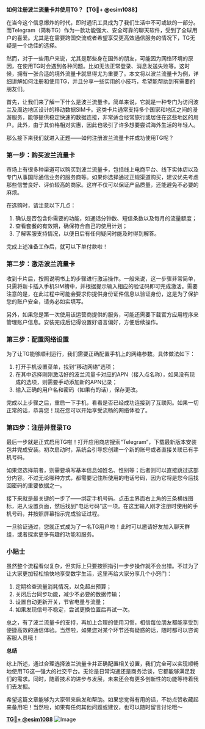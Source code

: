 **如何注册波兰流量卡并使用TG？【TG💪+ @esim1088】**

在当今这个信息爆炸的时代，即时通讯工具成为了我们生活中不可或缺的一部分。而Telegram（简称TG）作为一款功能强大、安全可靠的聊天软件，受到了全球用户的喜爱。尤其是在需要跨国交流或者希望享受更高效通信服务的情况下，TG无疑是一个绝佳的选择。

然而，对于一些用户来说，尤其是那些身在国外的朋友，可能因为网络环境的原因，在使用TG时会遇到各种问题。比如无法正常登录、消息发送失败等。这时候，拥有一张合适的境外流量卡就显得尤为重要了。本文将以波兰流量卡为例，详细讲解如何注册和使用TG，并且分享一些实用的小技巧，希望能帮助到有需要的朋友们。

首先，让我们来了解一下什么是波兰流量卡。简单来说，它就是一种专门为访问波兰及周边地区设计的移动数据SIM卡。这类卡片通常支持多个国家和地区之间的漫游服务，能够提供稳定快速的数据连接，非常适合经常旅行或居住在这些地区的用户。此外，由于其价格相对实惠，因此也吸引了许多想要尝试海外生活的年轻人。

那么接下来我们就进入正题——如何注册波兰流量卡并成功使用TG呢？

### 第一步：购买波兰流量卡

市场上有很多种渠道可以购买到波兰流量卡，包括线上电商平台、线下实体店以及专门从事国际通信业务的服务商等。如果你选择通过正规渠道购买，建议优先考虑那些信誉良好、评价较高的商家。这样不仅可以保证产品质量，还能避免不必要的麻烦。

在选购时，请注意以下几点：
1. 确认是否包含你需要的功能，如通话分钟数、短信条数以及每月的流量额度；
2. 查看套餐的有效期，确保符合自己的使用计划；
3. 了解客服支持情况，以便日后有任何疑问时能及时得到解答。

完成上述准备工作后，就可以下单付款啦！

### 第二步：激活波兰流量卡

收到卡片后，按照说明书上的步骤进行激活操作。一般来说，这一步骤非常简单，只需将新卡插入手机SIM槽中，并根据提示输入相应的验证码即可完成激活。需要注意的是，在此过程中可能会要求你提供身份证件信息以验证身份，这是为了保护您的账户安全，请务必如实填写。

另外，如果您是第一次使用该运营商提供的服务，可能还需要下载官方应用程序来管理账户信息。安装完成后记得设置好语言偏好，方便后续操作。

### 第三步：配置网络设置

为了让TG能够顺利运行，我们需要正确配置手机上的网络参数。具体做法如下：

1. 打开手机设置菜单，找到“移动网络”选项；
2. 在其中选择刚刚激活好的波兰流量卡对应的APN（接入点名称），如果没有现成的选项，则需要手动添加新的APN记录；
3. 输入正确的用户名和密码（如果有的话），保存更改。

完成以上步骤之后，重启一下手机，看看是否已经成功连接到了互联网。如果一切正常的话，恭喜您！现在您可以开始享受流畅的网络体验了。

### 第四步：注册并登录TG

最后一步就是正式启用TG啦！打开应用商店搜索“Telegram”，下载最新版本安装包并完成安装。初次启动时，系统会引导您创建一个新的账号或者直接关联已有手机号码。

如果您选择前者，则需要填写基本信息如姓名、性别等；后者则可以直接跳过这部分内容。不过无论哪种方式，都需要记住所使用的电话号码，因为它将是您今后找回密码的重要依据之一。

接下来就是最关键的一步了——绑定手机号码。点击主界面右上角的三条横线图标，进入设置页面，然后找到“电话号码”这一项。在这里输入刚才注册时使用的手机号码，并按照屏幕指示完成验证过程。

一旦验证通过，您就正式成为了一名TG用户啦！此时可以邀请好友加入聊天群组，或者探索更多有趣的功能和服务。

### 小贴士

虽然整个流程看似复杂，但实际上只要按照指引一步步操作就不会出错。不过为了让大家更加轻松愉快地享受数字生活，这里再给大家分享几个小窍门：

1. 定期检查流量消耗情况，以免超出预算；
2. 关闭后台同步功能，减少不必要的数据传输；
3. 设置自动更新开关，节省电量与流量；
4. 如果发现信号不稳定，尝试更换位置后再试一次。

总之，有了波兰流量卡的支持，再加上合理的使用习惯，相信每位朋友都能享受到便捷高效的通信体验。当然啦，如果您对某个环节还有疑惑的话，随时都可以咨询客服人员哦！

**总结**

综上所述，通过合理选择波兰流量卡并正确配置相关设置，我们完全可以实现顺畅地使用TG这一强大的社交平台。无论是日常沟通还是商务洽谈，它都能够满足我们的需求。同时，随着技术的进步与发展，未来还会有更多创新性的功能等待着我们去发掘。

希望这篇文章能够为大家带来启发和帮助。如果您觉得有用的话，不妨点赞收藏起来备用吧！当然啦，如果有任何其他问题或建议，也可以随时留言讨论哦～

**[TG💪+ @esim1088](https://t.me/s/esim1088)**
![Image](https://i.postimg.cc/4NQfJmqS/Snipaste-2025-05-13-00-14-12.png)